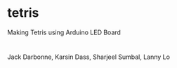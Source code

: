 # tetris
Making Tetris using Arduino LED Board 
#
Jack Darbonne, Karsin Dass, Sharjeel Sumbal, Lanny Lo
